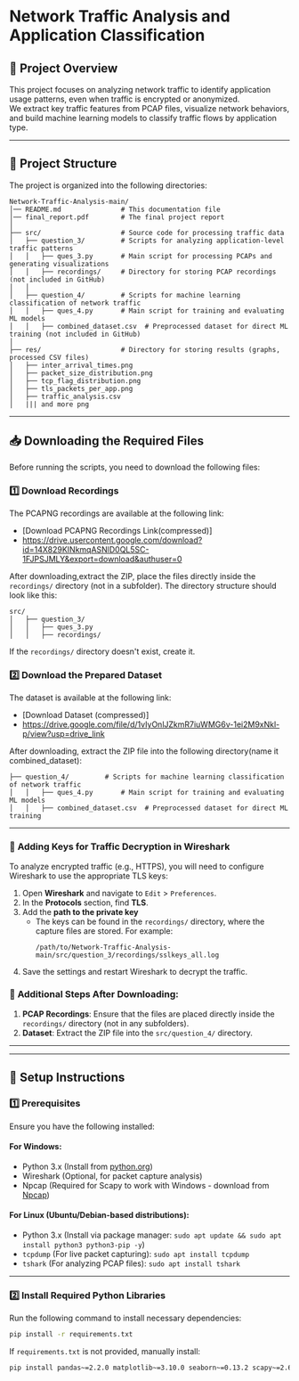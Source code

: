 # **Network Traffic Analysis and Application Classification**

## 📌 **Project Overview**
This project focuses on analyzing network traffic to identify application usage patterns, even when traffic is encrypted or anonymized.  
We extract key traffic features from PCAP files, visualize network behaviors, and build machine learning models to classify traffic flows by application type.

---

## 📂 **Project Structure**
The project is organized into the following directories:

```
Network-Traffic-Analysis-main/
│── README.md               # This documentation file
│── final_report.pdf        # The final project report
│
├── src/                    # Source code for processing traffic data
│   ├── question_3/         # Scripts for analyzing application-level traffic patterns
│   │   ├── ques_3.py       # Main script for processing PCAPs and generating visualizations
│   │   ├── recordings/     # Directory for storing PCAP recordings (not included in GitHub)
│   │
│   ├── question_4/         # Scripts for machine learning classification of network traffic
│   │   ├── ques_4.py       # Main script for training and evaluating ML models
│   │   ├── combined_dataset.csv  # Preprocessed dataset for direct ML training (not included in GitHub)
│
├── res/                    # Directory for storing results (graphs, processed CSV files)
│   ├── inter_arrival_times.png
│   ├── packet_size_distribution.png
│   ├── tcp_flag_distribution.png
│   ├── tls_packets_per_app.png
│   ├── traffic_analysis.csv
│   ||| and more png
```

---

## 📥 **Downloading the Required Files**
Before running the scripts, you need to download the following files:

### 1️⃣ **Download Recordings**
The PCAPNG recordings are available at the following link:  
- [Download PCAPNG Recordings Link(compressed)]
- https://drive.usercontent.google.com/download?id=14X829KINkmqASNlD0QL5SC-1FJPSJMLY&export=download&authuser=0

After downloading,extract the ZIP, place the files directly inside the `recordings/` directory (not in a subfolder).
The directory structure should look like this:
```
src/                   
│   ├── question_3/
│   │   ├── ques_3.py      
│   │   ├── recordings/     
```

If the `recordings/` directory doesn't exist, create it.

### 2️⃣ **Download the Prepared Dataset**
The dataset is available at the following link:  
- [Download Dataset (compressed)]
- https://drive.google.com/file/d/1vIyOnlJZkmR7iuWMG6v-1ei2M9xNkl-p/view?usp=drive_link

After downloading, extract the ZIP file into the following directory(name it combined_dataset):
```
├── question_4/         # Scripts for machine learning classification of network traffic
│   │   ├── ques_4.py       # Main script for training and evaluating ML models
│   │   ├── combined_dataset.csv  # Preprocessed dataset for direct ML training
```
---
### 🔑 **Adding Keys for Traffic Decryption in Wireshark**

To analyze encrypted traffic (e.g., HTTPS), you will need to configure Wireshark to use the appropriate TLS keys:

1. Open **Wireshark** and navigate to `Edit` > `Preferences`.
2. In the **Protocols** section, find  **TLS**.
3. Add the **path to the private key** 
   - The keys can be found in the `recordings/` directory, where the capture files are stored. For example:
     ```
     /path/to/Network-Traffic-Analysis-main/src/question_3/recordings/sslkeys_all.log
     ```
4. Save the settings and restart Wireshark to decrypt the traffic.


### 🔧 **Additional Steps After Downloading:**
1. **PCAP Recordings**: Ensure that the files are placed directly inside the `recordings/` directory (not in any subfolders).
2. **Dataset**: Extract the ZIP file into the `src/question_4/` directory.

---
---

## 🔧 **Setup Instructions**
### **1️⃣ Prerequisites**
Ensure you have the following installed:

#### **For Windows:**
- Python 3.x (Install from [python.org](https://www.python.org/downloads/))
- Wireshark (Optional, for packet capture analysis)
- Npcap (Required for Scapy to work with Windows - download from [Npcap](https://nmap.org/npcap/))

#### **For Linux (Ubuntu/Debian-based distributions):**
- Python 3.x (Install via package manager: `sudo apt update && sudo apt install python3 python3-pip -y`)
- `tcpdump` (For live packet capturing): `sudo apt install tcpdump`
- `tshark` (For analyzing PCAP files): `sudo apt install tshark`

---

### **2️⃣ Install Required Python Libraries**
Run the following command to install necessary dependencies:
```bash
pip install -r requirements.txt
```
If `requirements.txt` is not provided, manually install:
```bash
pip install pandas~=2.2.0 matplotlib~=3.10.0 seaborn~=0.13.2 scapy~=2.6.1 scikit-learn~=1.4.1.post1
```



